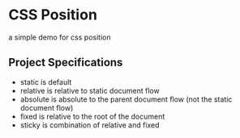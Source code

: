 # CSS Position

a simple demo for css position

## Project Specifications

- static is default
- relative is relative to static document flow
- absolute is absolute to the parent document flow (not the static document flow)
- fixed is relative to the root of the document
- sticky is combination of relative and fixed

